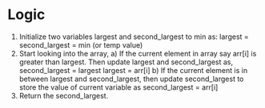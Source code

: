 # Logic

1) Initialize two variables largest and second_largest to min as:
   largest = second_largest = min (or temp value)
2) Start looking into the array,
   a) If the current element in array say arr[i] is greater
      than largest. Then update largest and second_largest as,
      second_largest = largest
      largest = arr[i]
   b) If the current element is in between largest and second_largest,
      then update second_largest to store the value of current variable as
      second_largest = arr[i]
3) Return the second_largest.

